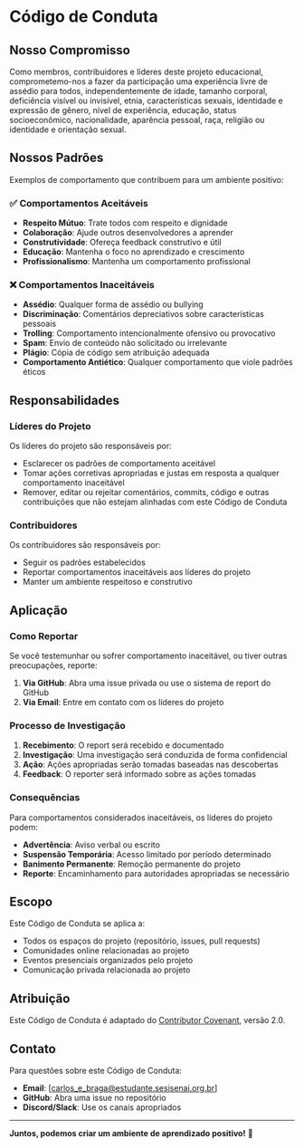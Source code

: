# Código de Conduta

## Nosso Compromisso

Como membros, contribuidores e líderes deste projeto educacional, comprometemo-nos a fazer da participação uma experiência livre de assédio para todos, independentemente de idade, tamanho corporal, deficiência visível ou invisível, etnia, características sexuais, identidade e expressão de gênero, nível de experiência, educação, status socioeconômico, nacionalidade, aparência pessoal, raça, religião ou identidade e orientação sexual.

## Nossos Padrões

Exemplos de comportamento que contribuem para um ambiente positivo:

### ✅ Comportamentos Aceitáveis

- **Respeito Mútuo**: Trate todos com respeito e dignidade
- **Colaboração**: Ajude outros desenvolvedores a aprender
- **Construtividade**: Ofereça feedback construtivo e útil
- **Educação**: Mantenha o foco no aprendizado e crescimento
- **Profissionalismo**: Mantenha um comportamento profissional

### ❌ Comportamentos Inaceitáveis

- **Assédio**: Qualquer forma de assédio ou bullying
- **Discriminação**: Comentários depreciativos sobre características pessoais
- **Trolling**: Comportamento intencionalmente ofensivo ou provocativo
- **Spam**: Envio de conteúdo não solicitado ou irrelevante
- **Plágio**: Cópia de código sem atribuição adequada
- **Comportamento Antiético**: Qualquer comportamento que viole padrões éticos

## Responsabilidades

### Líderes do Projeto

Os líderes do projeto são responsáveis por:

- Esclarecer os padrões de comportamento aceitável
- Tomar ações corretivas apropriadas e justas em resposta a qualquer comportamento inaceitável
- Remover, editar ou rejeitar comentários, commits, código e outras contribuições que não estejam alinhadas com este Código de Conduta

### Contribuidores

Os contribuidores são responsáveis por:

- Seguir os padrões estabelecidos
- Reportar comportamentos inaceitáveis aos líderes do projeto
- Manter um ambiente respeitoso e construtivo

## Aplicação

### Como Reportar

Se você testemunhar ou sofrer comportamento inaceitável, ou tiver outras preocupações, reporte:

1. **Via GitHub**: Abra uma issue privada ou use o sistema de report do GitHub
2. **Via Email**: Entre em contato com os líderes do projeto

### Processo de Investigação

1. **Recebimento**: O report será recebido e documentado
2. **Investigação**: Uma investigação será conduzida de forma confidencial
3. **Ação**: Ações apropriadas serão tomadas baseadas nas descobertas
4. **Feedback**: O reporter será informado sobre as ações tomadas

### Consequências

Para comportamentos considerados inaceitáveis, os líderes do projeto podem:

- **Advertência**: Aviso verbal ou escrito
- **Suspensão Temporária**: Acesso limitado por período determinado
- **Banimento Permanente**: Remoção permanente do projeto
- **Reporte**: Encaminhamento para autoridades apropriadas se necessário

## Escopo

Este Código de Conduta se aplica a:

- Todos os espaços do projeto (repositório, issues, pull requests)
- Comunidades online relacionadas ao projeto
- Eventos presenciais organizados pelo projeto
- Comunicação privada relacionada ao projeto

## Atribuição

Este Código de Conduta é adaptado do [Contributor Covenant](https://www.contributor-covenant.org/version/2/0/code_of_conduct.html), versão 2.0.

## Contato

Para questões sobre este Código de Conduta:

- **Email**: [carlos_e_braga@estudante.sesisenai.org.br]
- **GitHub**: Abra uma issue no repositório
- **Discord/Slack**: Use os canais apropriados

---

**Juntos, podemos criar um ambiente de aprendizado positivo!** 🌟
